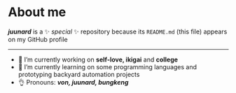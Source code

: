 # About me


***juunard*** is a ✨ _special_ ✨ repository because its `README.md` (this file) appears on my GitHub profile 

---
- 🔭 I’m currently working on **self-love, ikigai** and **college**
- 🌱 I’m currently learning on some programming languages and prototyping backyard automation projects  
- 👌 Pronouns: ***von, juunard, bungkeng*** 


